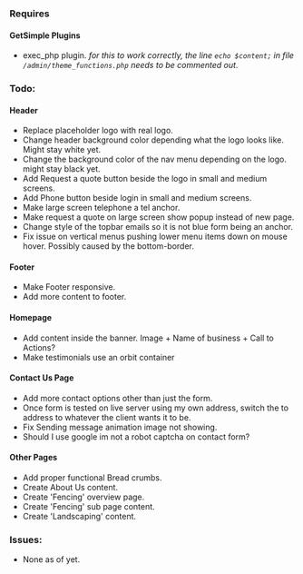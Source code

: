 
### Requires ###

#### GetSimple Plugins ####
* exec_php plugin.
	*for this to work correctly, the line `echo $content;` in file `/admin/theme_functions.php` needs to be commented out.*

### Todo: ###

#### Header ####
* Replace placeholder logo with real logo.
* Change header background color depending what the logo looks like. Might stay white yet.
* Change the background color of the nav menu depending on the logo. might stay black yet.
* Add Request a quote button beside the logo in small and medium screens.
* Add Phone button beside login in small and medium screens.
* Make large screen telephone a tel anchor.
* Make request a quote on large screen show popup instead of new page.
* Change style of the topbar emails so it is not blue form being an anchor.
* Fix issue on vertical menus pushing lower menu items down on mouse hover. Possibly caused by the bottom-border.


#### Footer ####
* Make Footer responsive. 
* Add more content to footer.


#### Homepage ####
* Add content inside the banner. Image + Name of business + Call to Actions?
* Make testimonials use an orbit container


#### Contact Us Page ####
* Add more contact options other than just the form.
* Once form is tested on live server using my own address, switch the to address to whatever the client wants it to be.
* Fix Sending message animation image not showing.
* Should I use google im not a robot captcha on contact form?


#### Other Pages ####
* Add proper functional Bread crumbs.
* Create About Us content.
* Create 'Fencing' overview page.
* Create 'Fencing' sub page content.
* Create 'Landscaping' content.



### Issues: ###
* None as of yet.
